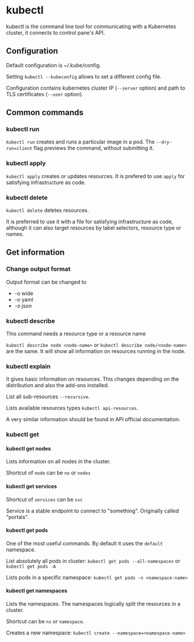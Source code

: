 # kubectl

kubectl is the command line tool for communicating with a Kubernetes cluster, it connects to control pane's API.

## Configuration

Default configuration is ~/.kube/config.

Setting `kubectl --kubeconfig` allows to set a different config file.

Configuration contains kubernetes cluster IP (`--server` option) and path to TLS certificates (`--user` option).

## Common commands

### kubectl run

`kubectl run` creates and runs a particular image in a pod. The `--dry-run=client` flag previews the command, without submitting it.

### kubectl apply

`kubectl apply` creates or updates resources. It is prefered to use `apply` for satisfying infrastructure as code.

### kubectl delete

`kubectl delete` deletes resources.

It is preferred to use it with a file for satisfying infrastructure as code, although it can also target resources by label selectors, resource type or names.

## Get information

### Change output format

Output format can be changed to

- -o wide
- -o yaml
- -o json

### kubectl describe <resource>

This command needs a resource type or a resource name

`kubectl describe node <node-name>` or `kubectl describe node/<node-name>` are the same. It will show all information on resources running in the node.

### kubectl explain <type>

It gives basic information on resources. This changes depending on the distribution and also the add-ons installed.

List all sub-resources `--recursive`.

Lists available resources types `kubectl api-resources`.

A very similar information should be found in API official documentation.

### kubectl get <resource>

#### kubectl get nodes

Lists information on all nodes in the cluster.

Shortcut of `node` can be `no` or `nodes`

#### kubectl get services

Shortcut of `services` can be `svc`

Service is a stable endpoint to connect to "something". Originally called "portals".

#### kubectl get pods

One of the most useful commands. By default it uses the `default` namespace.

List absolutely all pods in cluster: `kubectl get pods --all-namespaces` or `kubectl get pods -A`

Lists pods in a specific namespace: `kubectl get pods -n <namespace-name>`

#### kubectl get namespaces

Lists the namespaces. The namespaces logically split the resources in a cluster.

Shortcut can be `ns` or `namespace`.

Creates a new namespace: `kubectl create --namespace=<namespace-name>`
